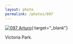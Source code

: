 ```yaml
---
layout: photo
permalink: /photos/097
---
```


[![097 Arturo](https://c2.staticflickr.com/6/5735/21580986218_bf617043c4_c.jpg)](https://www.flickr.com/photos/131440297@N08/21580986218/){:target="_blank"}

Victoria Park.
